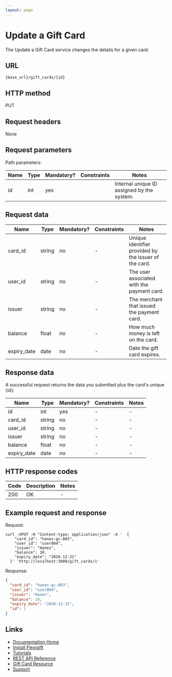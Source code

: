 ```yaml
---
layout: page
---
```


# Update a Gift Card

The Update a Gift Card service changes the details for a given card.

## URL

```shell
{base_url}/gift_cards/{id}
```

## HTTP method

PUT

## Request headers

None

## Request parameters

Path parameters:

| Name          | Type          | Mandatory? | Constraints     | Notes |
| ------------- | ------------- | ---        | ---             | ---   |
| id            | int           | yes        |                 | Internal unique ID assigned by the system. |

## Request data

| Name          | Type          | Mandatory? | Constraints    | Notes |
| ------------- | ------------- | ---        | ---            | ---   |
| card_id       | string        | no         | -              | Unique identifier provided by the issuer of the card. |
| user_id       | string        | no         | -              | The user associated with the payment card. |
| issuer        | string        | no         | -              | The merchant that issued the payment card. |
| balance       | float          | no         | -              | How much money is left on the card.        |
| expiry_date   | date          | no         | -              | Date the gift card expires. |

## Response data

A successful request returns the data you submitted plus the card's unique {id}:

| Name          | Type          | Mandatory? | Constraints     | Notes |
| ------------- | ------------- | ---        | ---             | ---   |
| id            | int           | yes        | -               | -     |
| card_id       | string        | no         | -               | -     |
| user_id       | string        | no         | -               | -     |
| issuer        | string        | no         | -               | -     |
| balance       | float          | no         | -               | -     |
| expiry_date   | date          | no         | -               | -     |

## HTTP response codes

| Code          | Description   | Notes |
| ------------- | ------------- | ---   |
| 200           | OK            | -     |

## Example request and response

Request:

```shell
curl -XPUT -H "Content-type: application/json" -d '  {
    "card_id": "hanes-gc-003",
    "user_id": "user004",
    "issuer": "Hanes",
    "balance": 10,
    "expiry_date": "2026-12-31"
  }' 'http://localhost:3000/gift_cards/1'
```

Response:

```json
{
  "card_id": "hanes-gc-003",
  "user_id": "user004",
  "issuer": "Hanes",
  "balance": 10,
  "expiry_date": "2026-12-31",
  "id": 1
}
```

## Links

* [Documentation Home](../../index.md)
* [Install Flexigift](../../setup.md)
* [Tutorials](../../tutorials/index.md)
* [REST API Reference](../index.md)
* [Gift Card Resource](index.md)
* [Support](mailto:support@example.com)